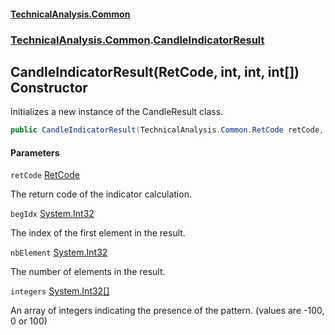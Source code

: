 #### [TechnicalAnalysis.Common](Atypical.TechnicalAnalysis.Common.md 'Atypical.TechnicalAnalysis.Common')
### [TechnicalAnalysis.Common](Atypical.TechnicalAnalysis.Common.md#TechnicalAnalysis.Common 'TechnicalAnalysis.Common').[CandleIndicatorResult](CandleIndicatorResult.md 'TechnicalAnalysis.Common.CandleIndicatorResult')

## CandleIndicatorResult(RetCode, int, int, int[]) Constructor

Initializes a new instance of the CandleResult class.

```csharp
public CandleIndicatorResult(TechnicalAnalysis.Common.RetCode retCode, int begIdx, int nbElement, int[] integers);
```
#### Parameters

<a name='TechnicalAnalysis.Common.CandleIndicatorResult.CandleIndicatorResult(TechnicalAnalysis.Common.RetCode,int,int,int[]).retCode'></a>

`retCode` [RetCode](RetCode.md 'TechnicalAnalysis.Common.RetCode')

The return code of the indicator calculation.

<a name='TechnicalAnalysis.Common.CandleIndicatorResult.CandleIndicatorResult(TechnicalAnalysis.Common.RetCode,int,int,int[]).begIdx'></a>

`begIdx` [System.Int32](https://docs.microsoft.com/en-us/dotnet/api/System.Int32 'System.Int32')

The index of the first element in the result.

<a name='TechnicalAnalysis.Common.CandleIndicatorResult.CandleIndicatorResult(TechnicalAnalysis.Common.RetCode,int,int,int[]).nbElement'></a>

`nbElement` [System.Int32](https://docs.microsoft.com/en-us/dotnet/api/System.Int32 'System.Int32')

The number of elements in the result.

<a name='TechnicalAnalysis.Common.CandleIndicatorResult.CandleIndicatorResult(TechnicalAnalysis.Common.RetCode,int,int,int[]).integers'></a>

`integers` [System.Int32](https://docs.microsoft.com/en-us/dotnet/api/System.Int32 'System.Int32')[[]](https://docs.microsoft.com/en-us/dotnet/api/System.Array 'System.Array')

An array of integers indicating the presence of the pattern. (values are -100, 0 or 100)